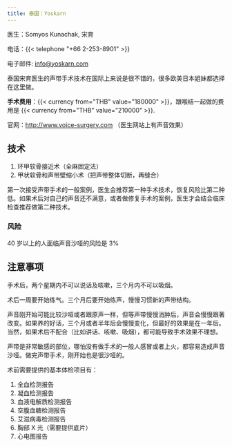 ```yaml
---
title: 泰国｜Yoskarn
---
```


医生：Somyos Kunachak, 宋育

电话：{{< telephone "+66 2-253-8901" >}}

电子邮件: <info@yoskarn.com>

泰国宋育医生的声带手术技术在国际上来说是很不错的，很多欧美日本姐妹都选择在这里做。

**手术费用**：{{< currency from="THB" value="180000" >}}，跟喉结一起做的费用是 {{< currency from="THB" value="210000" >}}.

官网：<http://www.voice-surgery.com> （医生网站上有声音效果）

## 技术

1. 环甲软骨接近术（全麻固定法）
1. 甲状软骨和声带壁缩小术（把声带整体切断，再缝合）

第一次接受声带手术的一般案例，医生会推荐第一种手术技术，恢复风险比第二种低。如果术后对自己的声音还不满意，或者做修复手术的案例，医生才会结合临床检查推荐做第二种技术。

### 风险

40 岁以上的人面临声音沙哑的风险是 3%

## 注意事项

手术后，两个星期内不可以说话及咳嗽，三个月内不可以吸烟。

术后一周要开始练气。三个月后要开始练声，慢慢习惯新的声带结构。

声音刚开始可能比较沙哑或者跟原声一样，但等声带慢慢消肿后，声音会慢慢跟著改变。如果养的好话，三个月或者半年后会慢慢变化，但最好的效果是在一年后。当然，如果术后不配合（比如讲话、咳嗽、吸烟），都可能导致手术效果不理想。

声带是非常敏感的部位，哪怕没有做手术的一般人感冒或者上火，都容易造成声音沙哑。做完声带手术，刚开始也是很沙哑的。

术前需要提供的基本体检项目有：

1. 全血检测报告
1. 凝血检测报告
1. 血液电解质检测报告
1. 空腹血糖检测报告
1. 艾滋病毒检测报告
1. 胸部 X 光（需要提供底片）
1. 心电图报告
